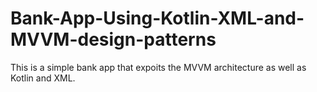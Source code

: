 # Bank-App-Using-Kotlin-XML-and-MVVM-design-patterns
This is a simple bank app that expoits the MVVM architecture as well as Kotlin and XML.
